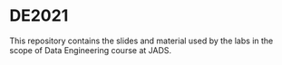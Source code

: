 # DE2021

This repository contains the slides and material used by the labs in the scope of Data Engineering course at JADS. 
